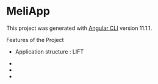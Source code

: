 # MeliApp

This project was generated with [Angular CLI](https://github.com/angular/angular-cli) version 11.1.1.

Features of the Project

- Application structure : LIFT

- [commitlint]: https://commitlint.js.org/#/
- [husky]: https://www.npmjs.com/package/husky
- [normalizecss]: https://necolas.github.io/normalize.css/
